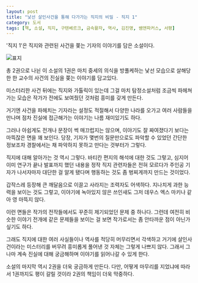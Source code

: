 ```yaml
---
layout: post
title: "낯선 살인사건을 통해 다가가는 직지의 비밀 - 직지 1"
category: 도서
tags: [책, 소설, 직지, 구텐베르크, 금속활자, 역사, 김진명, 쌤앤파커스, 서평]
---
```


'직지 1'은
직지와 관련된 사건을 쫒는 기자의 이야기를 담은 소설이다.

![표지](https://lh3.googleusercontent.com/1miwbp2EjiM7C95rWx34zZUHdVBdArwJEHmvG9tGiFWmr5foYfDciNvRw30ARvTp4ilA1wnMTtuL-A=s480)

총 2권으로 나뉜 이 소설의 1권은
마치 중세의 의식을 방풀케하는 낯선 모습으로 살해당한
한 교수의 사건의 진실을 쫒는 이야기를 담고있다.

미스터리한 사건 뒤에는 직지와 가톨릭이 있는데
그걸 마치 탐정소설처럼 조금씩 파헤쳐가는 모습은
작가가 전에도 보여줬던 것처럼 흥미를 갖게 만든다.

거기엔 사건을 파헤치는 기자라는 설정도 적절해서
다양한 나라를 오가고 여러 사람들을 만나며
점차 진실에 접근해가는 이야기는 나름 재미있기도 하다.

그러나 아쉽게도 전개나 문장이 썩 매끄럽지는 않으며,
이야기도 잘 짜여졌다기 보다는 마뜩잖은 면을 꽤 보인다.
당장, 기자가 몇번의 질문만으로도 파악할 수 있었던 간단한 정보조차
경찰에서는 채 파악하지 못하고 만다는 것부터가 그렇다.

직지에 대해 알아가는 것 역시 그렇다.
바티칸 편지의 해석에 대한 것도 그렇고,
심지어 이미 연구가 끝나 발표까지 했던 내용을
정작 직지 관련자들은 전혀 모르다가
주인공 기자가 나서자마자 대단한 걸 알게 됐다며 행동하는 것도
좀 벙찌게까지 만드는 것이었다.

갑작스레 등장해 큰 깨달음으로 이끌고 사라지는 조력자도 어색하다.
지나치게 과한 능력을 보이는 것도 그렇고,
이야기에 녹아있지 않은 쓰인새도
그저 데우스 엑스 마키나 같아 영 마뜩지 않다.

이런 면들은 작가의 전작들에서도 꾸준히 제기되었던 문제 중 하나다.
그런데 여전히 비슷한 이야기 전개에 같은 문제들을 보이는 걸 보면
작가로서는 좀 안타까운 점이 아닌가 싶기도 하다.

그래도 직지에 대한 여러 사실들이나 역사를 적당히 머무리면서 각색하고
거기에 살인사건이라는 미스터리를 버무려 흥미롭게 풀어낸 것 자체는 그렇게 나쁘지 않다.
그래서 그나마 계속 진실에 대해 궁금해하며 이야기를 읽어나갈 수 있게 한다.

소설의 마지막 역시 2권을 더욱 궁금하게 만든다.
다만, 어떻게 마무리를 지었냐에 따라서 1권까지도 평이 갈릴 것이라 2권의 책임이 더욱 막중하다.
